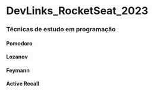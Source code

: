 # DevLinks_RocketSeat_2023


### Técnicas de estudo em programação

#### Pomodoro

#### Lozanov

#### Feymann

#### Active Recall


